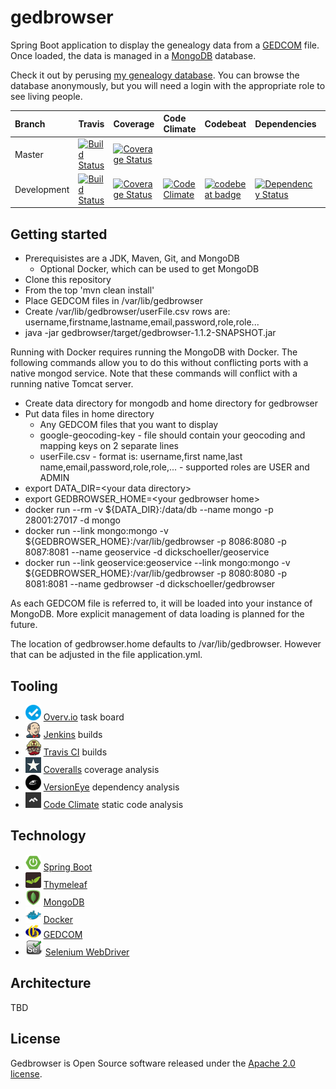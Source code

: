 # gedbrowser

Spring Boot application to display the genealogy data from a
[GEDCOM](http://wiki-en.genealogy.net/GEDCOM) file. Once loaded,
the data is managed
in a [MongoDB](https://www.mongodb.org/) database.

Check it out by perusing [my genealogy
database](http://www.schoellerfamily.org/gedbrowser/surnames?db=schoeller). You can
browse the database anonymously, but you will need a login with the appropriate
role to see living people.

| Branch | Travis | Coverage | Code Climate | Codebeat | Dependencies | Sauce |
| :--- | :--- | :--- | :--- | :--- | :--- | :--- |
| Master | [![Build Status](https://api.travis-ci.org/dickschoeller/gedbrowser.svg?branch=master)](https://travis-ci.org/dickschoeller/gedbrowser) | [![Coverage Status](https://coveralls.io/repos/github/dickschoeller/gedbrowser/badge.svg?branch=master)](https://coveralls.io/github/dickschoeller/gedbrowser?branch=master) |
| Development | [![Build Status](https://api.travis-ci.org/dickschoeller/gedbrowser.svg?branch=development)](https://travis-ci.org/dickschoeller/gedbrowser) | [![Coverage Status](https://coveralls.io/repos/github/dickschoeller/gedbrowser/badge.svg?branch=development)](https://coveralls.io/github/dickschoeller/gedbrowser?branch=development) | [![Code Climate](https://codeclimate.com/github/dickschoeller/gedbrowser/badges/gpa.svg)](https://codeclimate.com/github/dickschoeller/gedbrowser) | [![codebeat badge](https://codebeat.co/badges/0a10c645-cc88-4f2f-9058-df89e8dc408f)](https://codebeat.co/projects/github-com-dickschoeller-gedbrowser-development) | [![Dependency Status](https://www.versioneye.com/user/projects/58987dc1f55eb2003257f7bd/badge.svg)](https://www.versioneye.com/user/projects/58987dc1f55eb2003257f7bd) | [![Build Status](https://saucelabs.com/browser-matrix/dickschoeller.svg)](https://saucelabs.com/open_sauce/user/dickschoeller) |

## Getting started

* Prerequisistes are a JDK, Maven, Git, and MongoDB
  * Optional Docker, which can be used to get MongoDB
* Clone this repository
* From the top 'mvn clean install'
* Place GEDCOM files in /var/lib/gedbrowser
* Create /var/lib/gedbrowser/userFile.csv rows are:
  username,firstname,lastname,email,password,role,role...
* java -jar gedbrowser/target/gedbrowser-1.1.2-SNAPSHOT.jar

Running with Docker requires running the MongoDB with Docker. The following
commands allow you to do this without conflicting ports with a native mongod
service. Note that these commands will conflict with a running native Tomcat
server.

* Create data directory for mongodb and home directory for gedbrowser
* Put data files in home directory
  * Any GEDCOM files that you want to display
  * google-geocoding-key - file should contain your geocoding and mapping keys
    on 2 separate lines
  * userFile.csv - format is: username,first name,last
    name,email,password,role,role,... - supported roles are USER and ADMIN
* export DATA_DIR=&lt;your data directory&gt;
* export GEDBROWSER_HOME=&lt;your gedbrowser home&gt;
* docker run --rm -v ${DATA_DIR}:/data/db --name mongo -p 28001:27017 -d mongo
* docker run --link mongo:mongo -v ${GEDBROWSER_HOME}:/var/lib/gedbrowser -p
  8086:8080 -p 8087:8081 --name geoservice -d dickschoeller/geoservice
* docker run --link geoservice:geoservice --link mongo:mongo -v
  ${GEDBROWSER_HOME}:/var/lib/gedbrowser -p 8080:8080 -p 8081:8081 --name
  gedbrowser -d dickschoeller/gedbrowser

As each GEDCOM file is referred to, it will be loaded into your instance of
MongoDB. More explicit management of data loading is planned for the future.

The location of gedbrowser.home defaults to /var/lib/gedbrowser. However that
can be adjusted in the file application.yml.

## Tooling

* ![](images/overvio.png)
  [Overv.io](https://overv.io/dickschoeller/gedbrowser/)
  task board
* ![](images/jenkins-25.png)
  [Jenkins](http://www.schoellerfamily.org/jenkins/)
  builds
* ![](images/travis-ci-25.png)
  [Travis CI](https://travis-ci.org/dickschoeller/gedbrowser)
  builds
* ![](images/coveralls-25.png)
  [Coveralls](https://coveralls.io/github/dickschoeller/gedbrowser)
  coverage analysis
* ![](images/versioneye-25.png)
  [VersionEye](https://www.versioneye.com/user/projects/58987dc1f55eb2003257f7bd?child=summary#tab-dependencies)
  dependency analysis
* ![](images/codeclimate-25.png)
  [Code Climate](https://codeclimate.com/github/dickschoeller/gedbrowser)
  static code analysis

## Technology

* ![](images/spring-boot-25.png)
  [Spring Boot](http://projects.spring.io/spring-boot/)
* ![](images/thymeleaf-25.png)
  [Thymeleaf](http://www.thymeleaf.org/)
* ![](images/mongodb-25.png)
  [MongoDB](https://www.mongodb.org/)
* ![](images/docker-25.png)
  [Docker](https://www.docker.com/)
* ![](images/genealogy-net-25.png)
  [GEDCOM](http://wiki-en.genealogy.net/GEDCOM)
* ![](images/selenium-25.png)
  [Selenium WebDriver](http://www.seleniumhq.org/projects/webdriver/)

## Architecture

TBD

## License

Gedbrowser is Open Source software released under the
[Apache 2.0 license](http://www.apache.org/licenses/LICENSE-2.0.html).

